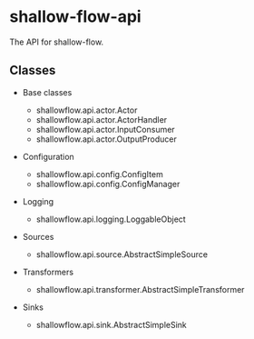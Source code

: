 # shallow-flow-api
The API for shallow-flow.

## Classes

* Base classes

  * shallowflow.api.actor.Actor
  * shallowflow.api.actor.ActorHandler
  * shallowflow.api.actor.InputConsumer
  * shallowflow.api.actor.OutputProducer

* Configuration

  * shallowflow.api.config.ConfigItem
  * shallowflow.api.config.ConfigManager

* Logging

  * shallowflow.api.logging.LoggableObject

* Sources

  * shallowflow.api.source.AbstractSimpleSource

* Transformers

  * shallowflow.api.transformer.AbstractSimpleTransformer
    
* Sinks

  * shallowflow.api.sink.AbstractSimpleSink
